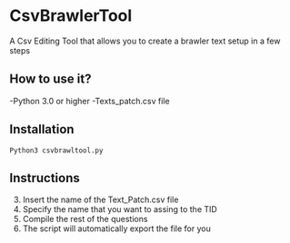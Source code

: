 # CsvBrawlerTool
A Csv Editing Tool that allows you to create a brawler text setup in a few steps

## How to use it?
-Python 3.0 or higher
-Texts_patch.csv file

## Installation
`Python3 csvbrawltool.py`

## Instructions
3. Insert the name of the Text_Patch.csv file
4. Specify the name that you want to assing to the TID
5. Compile the rest of the questions
6. The script will automatically export the file for you
